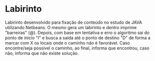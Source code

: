 # Labirinto
Labirinto desenvolvido para fixação de conteúdo no estudo de JAVA utilizando Netbeans. O mesmo gera um labirinto e dentro imprime "barreiras" (@). Depois, com base em tentativa e erro o algoritmo sai do ponto de inicio "I" e busca a saida até o ponto de destino "D" de forma a marcar com X os locais onde o caminho não é favorável. Caso encontre/seja possível o caminho, ao final, informa que encontrou, caso não, informa que não existe solução.
